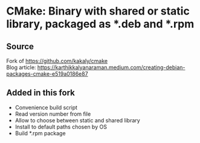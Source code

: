 # CMake: Binary with shared or static library, packaged as *.deb and *.rpm

## Source

Fork of https://github.com/kakaly/cmake  
Blog article: https://karthikkalyanaraman.medium.com/creating-debian-packages-cmake-e519a0186e87

## Added in this fork

* Convenience build script
* Read version number from file
* Allow to choose between static and shared library
* Install to default paths chosen by OS
* Build *.rpm package
